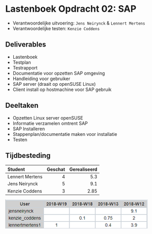 # Lastenboek Opdracht 02: SAP

* Verantwoordelijke uitvoering: `Jens Neirynck` & `Lennert Mertens`
* Verantwoordelijke testen: `Kenzie Coddens`

## Deliverables
* Lastenboek
* Testplan
* Testrapport
* Documentatie voor opzetten SAP omgeving
* Handleiding voor gebruiker
* SAP server (draait op openSUSE Linux)
* Client install op hostmachine voor SAP gebruik

## Deeltaken
* Opzetten Linux server openSUSE
* Informatie verzamelen omtrent SAP
* SAP Installeren
* Stappenplan/documentatie maken voor installatie
* Testen

## Tijdbesteding

| Student          | Geschat | Gerealiseerd |
| :---             |    ---: |         ---: |
| Lennert Mertens  |     4   |         5.3  |
| Jens Neirynck    |     5    |         9.1     |
| Kenzie Coddens   |     3    |       2.85       |

<img src="foto/spentSAP.PNG">
